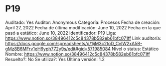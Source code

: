 # P19

Auditado: Yes
Auditor: Anonymous
Categoría: Procesos
Fecha de creación: April 27, 2022
Fecha de última modificación: June 10, 2022
Fecha en la que pasó a estático: June 10, 2022
Identificador: P19
Liga: https://www.notion.so/38496412c5c84378b582eb61bfc071ff 
Link auditoría: https://docs.google.com/spreadsheets/d/1ijM3c2toD_CvIW2xA5B-gMz8B6MFrv1eH6yph772y9s/edit#gid=571985084
Nivel o status: Estático
Nombre: https://www.notion.so/38496412c5c84378b582eb61bfc071ff 
Resuelto?: No
Se utiliza?: Yes
Última versión: 1.2